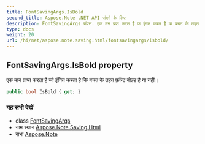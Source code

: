 ```yaml
---
title: FontSavingArgs.IsBold
second_title: Aspose.Note .NET API संदर्भ के लिए
description: FontSavingArgs संपत्त. एक मन प्रप्त करत है ज इंगत करत है क बचत के तहत फ़न्ट बल्ड है य नहं
type: docs
weight: 20
url: /hi/net/aspose.note.saving.html/fontsavingargs/isbold/
---
```

## FontSavingArgs.IsBold property

एक मान प्राप्त करता है जो इंगित करता है कि बचत के तहत फ़ॉन्ट बोल्ड है या नहीं।

```csharp
public bool IsBold { get; }
```

### यह सभी देखें

* class [FontSavingArgs](../)
* नाम स्थान [Aspose.Note.Saving.Html](../../fontsavingargs/)
* सभा [Aspose.Note](../../../)


